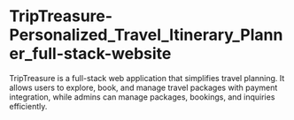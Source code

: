 # TripTreasure-Personalized_Travel_Itinerary_Planner_full-stack-website
 TripTreasure is a full-stack web application that simplifies travel planning. It allows users to explore, book, and manage travel packages with payment integration, while admins can manage packages, bookings, and inquiries efficiently.
